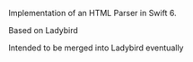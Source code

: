 Implementation of an HTML Parser in Swift 6.

Based on Ladybird

Intended to be merged into Ladybird eventually

